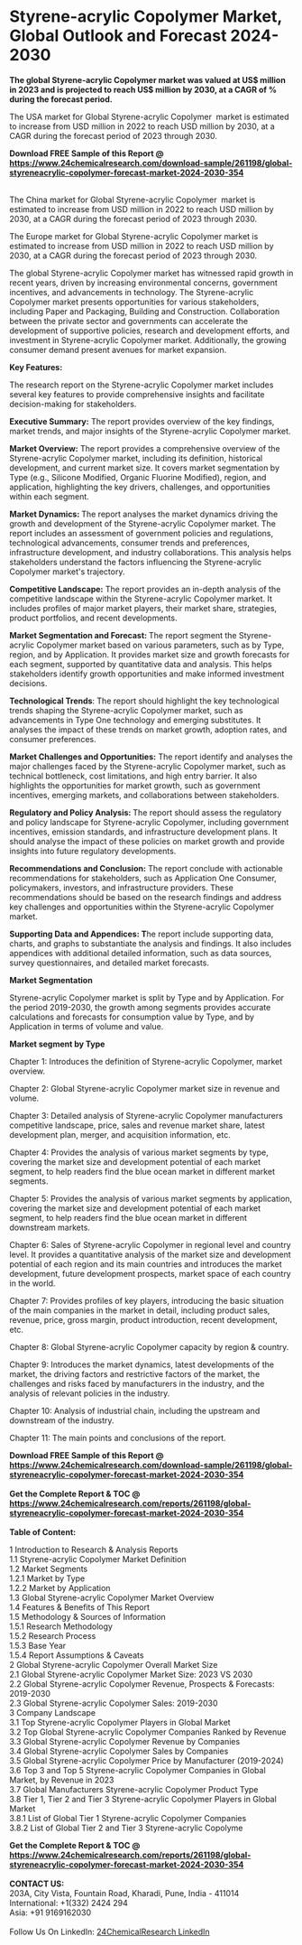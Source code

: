 <h1>Styrene-acrylic Copolymer Market, Global Outlook and Forecast 2024-2030</h1><p><strong>The global Styrene-acrylic Copolymer market was valued at US$ million in 2023 and is projected to reach US$ million by 2030, at a CAGR of % during the forecast period.</strong></p><p>
</p><p>The USA market for Global Styrene-acrylic Copolymer  market is estimated to increase from USD million in 2022 to reach USD million by 2030, at a CAGR during the forecast period of 2023 through 2030.</p><div><b>Download FREE Sample of this Report @ 
            <a href="https://www.24chemicalresearch.com/download-sample/261198/global-styreneacrylic-copolymer-forecast-market-2024-2030-354">
            https://www.24chemicalresearch.com/download-sample/261198/global-styreneacrylic-copolymer-forecast-market-2024-2030-354</a></b></div><br><p>
</p><p>The China market for Global Styrene-acrylic Copolymer  market is estimated to increase from USD million in 2022 to reach USD million by 2030, at a CAGR during the forecast period of 2023 through 2030.</p><p>
</p><p>The Europe market for Global Styrene-acrylic Copolymer market is estimated to increase from USD million in 2022 to reach USD million by 2030, at a CAGR during the forecast period of 2023 through 2030.</p><p>
The global Styrene-acrylic Copolymer market has witnessed rapid growth in recent years, driven by increasing environmental concerns, government incentives, and advancements in technology. The Styrene-acrylic Copolymer market presents opportunities for various stakeholders, including Paper and Packaging, Building and Construction. Collaboration between the private sector and governments can accelerate the development of supportive policies, research and development efforts, and investment in Styrene-acrylic Copolymer market. Additionally, the growing consumer demand present avenues for market expansion.</p><p>
<strong>Key Features:</strong></p><p>
The research report on the Styrene-acrylic Copolymer market includes several key features to provide comprehensive insights and facilitate decision-making for stakeholders.</p><p>
<strong>Executive Summary:</strong> The report provides overview of the key findings, market trends, and major insights of the Styrene-acrylic Copolymer market.</p><p>
<strong>Market Overview:</strong> The report provides a comprehensive overview of the Styrene-acrylic Copolymer market, including its definition, historical development, and current market size. It covers market segmentation by Type (e.g., Silicone Modified, Organic Fluorine Modified), region, and application, highlighting the key drivers, challenges, and opportunities within each segment.</p><p>
<strong>Market Dynamics: </strong>The report analyses the market dynamics driving the growth and development of the Styrene-acrylic Copolymer market. The report includes an assessment of government policies and regulations, technological advancements, consumer trends and preferences, infrastructure development, and industry collaborations. This analysis helps stakeholders understand the factors influencing the Styrene-acrylic Copolymer market's trajectory.</p><p>
<strong>Competitive Landscape:</strong> The report provides an in-depth analysis of the competitive landscape within the Styrene-acrylic Copolymer market. It includes profiles of major market players, their market share, strategies, product portfolios, and recent developments.</p><p>
<strong>Market Segmentation and Forecast: </strong>The report segment the Styrene-acrylic Copolymer market based on various parameters, such as by Type, region, and by Application. It provides market size and growth forecasts for each segment, supported by quantitative data and analysis. This helps stakeholders identify growth opportunities and make informed investment decisions.</p><p>
<strong>Technological Trends</strong>: The report should highlight the key technological trends shaping the Styrene-acrylic Copolymer market, such as advancements in Type One technology and emerging substitutes. It analyses the impact of these trends on market growth, adoption rates, and consumer preferences.</p><p>
<strong>Market Challenges and Opportunities:</strong> The report identify and analyses the major challenges faced by the Styrene-acrylic Copolymer market, such as technical bottleneck, cost limitations, and high entry barrier. It also highlights the opportunities for market growth, such as government incentives, emerging markets, and collaborations between stakeholders.</p><p>
<strong>Regulatory and Policy Analysis: </strong>The report should assess the regulatory and policy landscape for Styrene-acrylic Copolymer, including government incentives, emission standards, and infrastructure development plans. It should analyse the impact of these policies on market growth and provide insights into future regulatory developments.</p><p>
<strong>Recommendations and Conclusion:</strong> The report conclude with actionable recommendations for stakeholders, such as Application One Consumer, policymakers, investors, and infrastructure providers. These recommendations should be based on the research findings and address key challenges and opportunities within the Styrene-acrylic Copolymer market.</p><p>
<strong>Supporting Data and Appendices: T</strong>he report include supporting data, charts, and graphs to substantiate the analysis and findings. It also includes appendices with additional detailed information, such as data sources, survey questionnaires, and detailed market forecasts.</p><p>
<strong>Market Segmentation</strong></p><p>
Styrene-acrylic Copolymer market is split by Type and by Application. For the period 2019-2030, the growth among segments provides accurate calculations and forecasts for consumption value by Type, and by Application in terms of volume and value.</p><p>
<strong>Market segment by Type</strong></p><p>
</p><p>
</p><p>
</p><p>
</p><p>
Chapter 1: Introduces the definition of Styrene-acrylic Copolymer, market overview.</p><p>
Chapter 2: Global Styrene-acrylic Copolymer market size in revenue and volume.</p><p>
Chapter 3: Detailed analysis of Styrene-acrylic Copolymer manufacturers competitive landscape, price, sales and revenue market share, latest development plan, merger, and acquisition information, etc.</p><p>
Chapter 4: Provides the analysis of various market segments by type, covering the market size and development potential of each market segment, to help readers find the blue ocean market in different market segments.</p><p>
Chapter 5: Provides the analysis of various market segments by application, covering the market size and development potential of each market segment, to help readers find the blue ocean market in different downstream markets.</p><p>
Chapter 6: Sales of Styrene-acrylic Copolymer in regional level and country level. It provides a quantitative analysis of the market size and development potential of each region and its main countries and introduces the market development, future development prospects, market space of each country in the world.</p><p>
Chapter 7: Provides profiles of key players, introducing the basic situation of the main companies in the market in detail, including product sales, revenue, price, gross margin, product introduction, recent development, etc.</p><p>
Chapter 8: Global Styrene-acrylic Copolymer capacity by region &amp; country.</p><p>
Chapter 9: Introduces the market dynamics, latest developments of the market, the driving factors and restrictive factors of the market, the challenges and risks faced by manufacturers in the industry, and the analysis of relevant policies in the industry.</p><p>
Chapter 10: Analysis of industrial chain, including the upstream and downstream of the industry.</p><p>
Chapter 11: The main points and conclusions of the report.</p><div><b>Download FREE Sample of this Report @ 
            <a href="https://www.24chemicalresearch.com/download-sample/261198/global-styreneacrylic-copolymer-forecast-market-2024-2030-354">
            https://www.24chemicalresearch.com/download-sample/261198/global-styreneacrylic-copolymer-forecast-market-2024-2030-354</a></b></div><br><div><b>Get the Complete Report & TOC @ 
            <a href="https://www.24chemicalresearch.com/reports/261198/global-styreneacrylic-copolymer-forecast-market-2024-2030-354">
            https://www.24chemicalresearch.com/reports/261198/global-styreneacrylic-copolymer-forecast-market-2024-2030-354</a></b></div><br>
            <b>Table of Content:</b><p>1 Introduction to Research & Analysis Reports<br />
    1.1 Styrene-acrylic Copolymer Market Definition<br />
    1.2 Market Segments<br />
        1.2.1 Market by Type<br />
        1.2.2 Market by Application<br />
    1.3 Global Styrene-acrylic Copolymer Market Overview<br />
    1.4 Features & Benefits of This Report<br />
    1.5 Methodology & Sources of Information<br />
        1.5.1 Research Methodology<br />
        1.5.2 Research Process<br />
        1.5.3 Base Year<br />
        1.5.4 Report Assumptions & Caveats<br />
2 Global Styrene-acrylic Copolymer Overall Market Size<br />
    2.1 Global Styrene-acrylic Copolymer Market Size: 2023 VS 2030<br />
    2.2 Global Styrene-acrylic Copolymer Revenue, Prospects & Forecasts: 2019-2030<br />
    2.3 Global Styrene-acrylic Copolymer Sales: 2019-2030<br />
3 Company Landscape<br />
    3.1 Top Styrene-acrylic Copolymer Players in Global Market<br />
    3.2 Top Global Styrene-acrylic Copolymer Companies Ranked by Revenue<br />
    3.3 Global Styrene-acrylic Copolymer Revenue by Companies<br />
    3.4 Global Styrene-acrylic Copolymer Sales by Companies<br />
    3.5 Global Styrene-acrylic Copolymer Price by Manufacturer (2019-2024)<br />
    3.6 Top 3 and Top 5 Styrene-acrylic Copolymer Companies in Global Market, by Revenue in 2023<br />
    3.7 Global Manufacturers Styrene-acrylic Copolymer Product Type<br />
    3.8 Tier 1, Tier 2 and Tier 3 Styrene-acrylic Copolymer Players in Global Market<br />
        3.8.1 List of Global Tier 1 Styrene-acrylic Copolymer Companies<br />
        3.8.2 List of Global Tier 2 and Tier 3 Styrene-acrylic Copolyme</p><div><b>Get the Complete Report & TOC @ 
            <a href="https://www.24chemicalresearch.com/reports/261198/global-styreneacrylic-copolymer-forecast-market-2024-2030-354">
            https://www.24chemicalresearch.com/reports/261198/global-styreneacrylic-copolymer-forecast-market-2024-2030-354</a></b></div><br><b>CONTACT US:</b><br>
            203A, City Vista, Fountain Road, Kharadi, Pune, India - 411014<br>
            International: +1(332) 2424 294<br>
            Asia: +91 9169162030 <br><br>
            Follow Us On LinkedIn: <a href="https://www.linkedin.com/company/24chemicalresearch/">24ChemicalResearch LinkedIn</a>